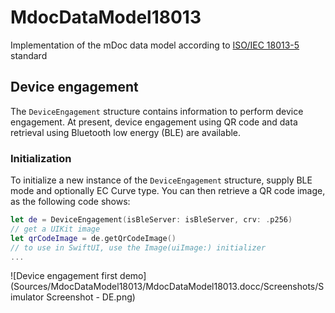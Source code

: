 # MdocDataModel18013
Implementation of the mDoc data model according to [ISO/IEC 18013-5](https://www.iso.org/standard/69084.html) standard

## Device engagement
The `DeviceEngagement` structure contains information to perform device engagement.
At present, device engagement using QR code and data retrieval using Bluetooth low energy (BLE) are available.

### Initialization
To initialize a new instance of the `DeviceEngagement` structure, supply BLE mode and optionally EC Curve type.
You can then retrieve a QR code image, as the following code shows:
```swift
let de = DeviceEngagement(isBleServer: isBleServer, crv: .p256)
// get a UIKit image
let qrCodeImage = de.getQrCodeImage()
// to use in SwiftUI, use the Image(uiImage:) initializer
...
```
![Device engagement first demo](Sources/MdocDataModel18013/MdocDataModel18013.docc/Screenshots/Simulator Screenshot - DE.png)
